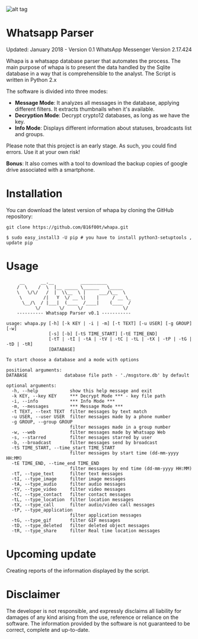 ![alt tag](https://github.com/B16f00t/whapa/blob/master/whapa.png)


Whatsapp Parser
==================================
Updated: January 2018 - Version 0.1
WhatsApp Messenger Version 2.17.424

Whapa is a whatsapp database parser that automates the process. The main purpose of whapa is to present the data handled by the Sqlite database in a way that is comprehensible to the analyst.
The Script is written in Python 2.x

The software is divided into three modes:
* **Message Mode**: It analyzes all messages in the database, applying different filters. It extracts thumbnails when it's available.
* **Decryption Mode**: Decrypt crypto12 databases, as long as we have the key.
* **Info Mode**: Displays different information about statuses, broadcasts list and groups.

Please note that this project is an early stage. As such, you could find errors. Use it at your own risk!

**Bonus**: It also comes with a tool to download the backup copies of google drive associated with a smartphone.



Installation
=====
You can download the latest version of whapa by cloning the GitHub repository:

	git clone https://github.com/B16f00t/whapa.git
	
	$ sudo easy_install3 -U pip # you have to install python3-setuptools , update pip



Usage
=====
	     __      __.__          __________         
	    /  \    /  \  |__ _____ \______   \_____   
	    \   \/\/   /  |  \\__  \ |     ___/\__  \  
	     \        /|   Y  \/ __ \|    |     / __ \_
	      \__/\  / |___|  (____  /____|    (____  /
	           \/       \/     \/               \/ 
	    ---------- Whatsapp Parser v0.1 -----------
    	
	usage: whapa.py [-h] [-k KEY | -i | -m] [-t TEXT] [-u USER] [-g GROUP] [-w]
	                [-s] [-b] [-tS TIME_START] [-tE TIME_END]
	                [-tT | -tI | -tA | -tV | -tC | -tL | -tX | -tP | -tG | -tD | -tR]
	                [DATABASE]
	
	To start choose a database and a mode with options
	
	positional arguments:
  	DATABASE              database file path - './msgstore.db' by default
	
	optional arguments:
	  -h, --help            show this help message and exit
	  -k KEY, --key KEY     *** Decrypt Mode *** - key file path
	  -i, --info            *** Info Mode ***
	  -m, --messages        *** Message Mode ***
	  -t TEXT, --text TEXT  filter messages by text match
	  -u USER, --user USER  filter messages made by a phone number
	  -g GROUP, --group GROUP
	                        filter messages made in a group number
	  -w, --web             filter messages made by Whatsapp Web
	  -s, --starred         filter messages starred by user
	  -b, --broadcast       filter messages send by broadcast
	  -tS TIME_START, --time_start TIME_START
	                        filter messages by start time (dd-mm-yyyy HH:MM)
	  -tE TIME_END, --time_end TIME_END
	                        filter messages by end time (dd-mm-yyyy HH:MM)
	  -tT, --type_text      filter text messages
	  -tI, --type_image     filter image messages
	  -tA, --type_audio     filter audio messages
	  -tV, --type_video     filter video messages
	  -tC, --type_contact   filter contact messages
	  -tL, --type_location  filter location messages
	  -tX, --type_call      filter audio/video call messages
	  -tP, --type_application
	                        filter application messages
	  -tG, --type_gif       filter GIF messages
	  -tD, --type_deleted   filter deleted object messages
	  -tR, --type_share     filter Real time location messages	 

Upcoming update
=====
Creating reports of the information displayed by the script.
  
	
Disclaimer
=====
The developer is not responsible, and expressly disclaims all liability for damages of any kind arising from the use, reference or reliance on the software. The information provided by the software is not guaranteed to be correct, complete and up-to-date.
